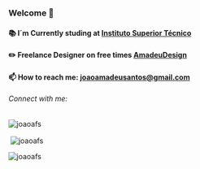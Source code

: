<h3 align="left">Welcome 👋</h3>

#### 📚 I´m Currently studing at [Instituto Superior Técnico](https://tecnico.ulisboa.pt/pt/)
#### ✏️ Freelance Designer on free times [AmadeuDesign](https://www.behance.net/amadeudesign)
#### 📫 How to reach me: **joaoamadeusantos@gmail.com**

<h6 align="left">Connect with me:</h6>
<p align="left">
</p>

<p><img align="center" src="https://github-readme-stats.vercel.app/api/top-langs?username=joaoafs&show_icons=true&theme=github_dark&locale=en" alt="joaoafs" /></p>

<p>&nbsp;<img align="center" src="https://github-readme-stats.vercel.app/api?username=joaoafs&show_icons=true&theme=github_dark&locale=en" alt="joaoafs" /></p>

<p align="left"> <img src="https://komarev.com/ghpvc/?username=joaoafs&label=Profile%20views&color=0e75b6&style=flat" alt="joaoafs" /> </p>
